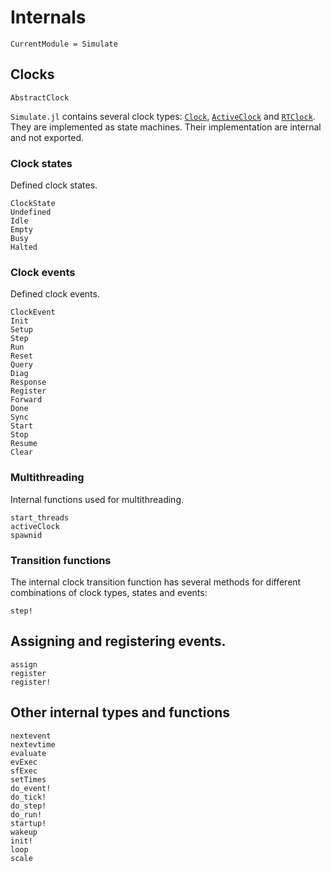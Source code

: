 # Internals

```@meta
CurrentModule = Simulate
```

## Clocks

```@docs
AbstractClock
```

`Simulate.jl` contains several clock types: [`Clock`](@ref), [`ActiveClock`](@ref) and [`RTClock`](@ref). They are implemented as state machines. Their implementation are internal and not exported.

### Clock states

Defined clock states.

```@docs
ClockState
Undefined
Idle
Empty
Busy
Halted
```

### Clock events

Defined clock events.

```@docs
ClockEvent
Init
Setup
Step
Run
Reset
Query
Diag
Response
Register
Forward
Done
Sync
Start
Stop
Resume
Clear
```

### Multithreading

Internal functions used for multithreading.

```@docs
start_threads
activeClock
spawnid
```

### Transition functions

The internal clock transition function has several methods for different combinations of clock types, states and events:

```@docs
step!
```

## Assigning and registering events.
```@docs
assign
register
register!
```

## Other internal types and functions
```@docs
nextevent
nextevtime
evaluate
evExec
sfExec
setTimes
do_event!
do_tick!
do_step!
do_run!
startup!
wakeup
init!
loop
scale
```
